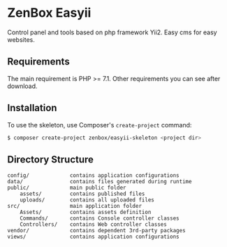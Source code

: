 ZenBox Easyii
=============
Control panel and tools based on php framework Yii2. Easy cms for easy websites.

Requirements
------------
The main requirement is PHP >= 7.1. Other requirements you can see after download.

Installation
------------
To use the skeleton, use Composer's `create-project` command:

```bash
$ composer create-project zenbox/easyii-skeleton <project dir>
```

Directory Structure
-------------------
```
config/             contains application configurations
data/               contains files generated during runtime
public/             main public folder
    assets/         contains published files
    uploads/        contains all uploaded files
src/                main application folder
    Assets/         contains assets definition
    Commands/       contains Console controller classes
    Controllers/    contains Web controller classes
vendor/             contains dependent 3rd-party packages
views/              contains application configurations
```
